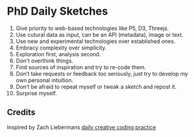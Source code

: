 # PhD Daily Sketches

1. Give priority to web-based technologies like P5, D3, Threejs.
2. Use cutural data as input, can be an API (metadata), image or text.
3. Use new and experimental technologies over established ones.
4. Embracy complexity over simplicity.
5. Exploration first, analysis second.
6. Don't overthink things.
7. Find sources of inspiration and try to re-code them.
8. Don’t take requests or feedback too seriously, just try to develop my own personal intuition.
9. Don’t be afraid to repeat myself or tweak a sketch and repost it.
10. Surprise myself.


## Credits

Inspired by Zach Liebermans [daily creative coding practice](https://zachlieberman.medium.com/daily-sketches-2016-28586d8f008e)